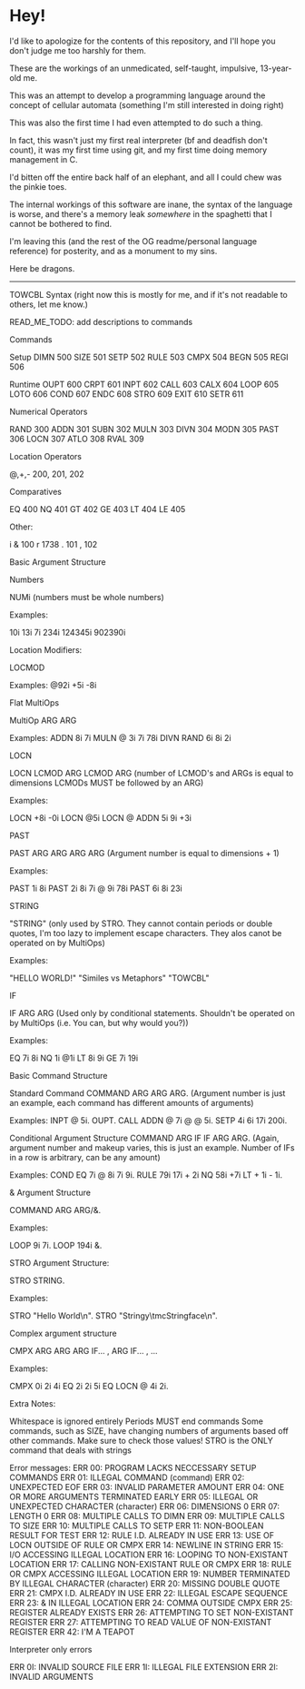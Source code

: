 # Hey!
I'd like to apologize for the contents of this repository, and I'll hope you don't judge me too harshly for them.

These are the workings of an unmedicated, self-taught, impulsive, 13-year-old me.

This was an attempt to develop a programming language around the concept of cellular automata (something I'm still interested in doing right)

This was also the first time I had even attempted to do such a thing.

In fact, this wasn't just my first real interpreter (bf and deadfish don't count), it was my first time using git, and my first time doing memory management in C.

I'd bitten off the entire back half of an elephant, and all I could chew was the pinkie toes.

The internal workings of this software are inane, the syntax of the language is worse, and there's a memory leak *somewhere* in the spaghetti that I cannot be bothered to find.

I'm leaving this (and the rest of the OG readme/personal language reference) for posterity, and as a monument to my sins.

Here be dragons.

---

TOWCBL Syntax (right now this is mostly for me, and if it's not readable to others, let me know.)

READ_ME_TODO: add descriptions to commands

Commands

  Setup
    DIMN 500
    SIZE 501
    SETP 502
    RULE 503
    CMPX 504
    BEGN 505
    REGI 506

  Runtime
    OUPT 600
    CRPT 601
    INPT 602
    CALL 603
    CALX 604
    LOOP 605
    LOTO 606
    COND 607
    ENDC 608
    STRO 609
    EXIT 610
    SETR 611

Numerical Operators
  
  RAND 300
  ADDN 301
  SUBN 302
  MULN 303
  DIVN 304
  MODN 305
  PAST 306
  LOCN 307
  ATLO 308
  RVAL 309

Location Operators

  @,+,- 200, 201, 202

Comparatives

  EQ 400
  NQ 401
  GT 402
  GE 403
  LT 404
  LE 405

Other:
  
  i
  & 100
  r 1738
  . 101
  , 102
  
Basic Argument Structure

Numbers

NUMi (numbers must be whole numbers)

Examples:

10i
13i
7i
234i
124345i
902390i

Location Modifiers:

LOCMOD

Examples:
@92i
+5i
-8i

Flat MultiOps

MultiOp ARG ARG

Examples:
ADDN 8i 7i
MULN @ 3i 7i 78i
DIVN RAND 6i 8i 2i

LOCN

LOCN LCMOD ARG LCMOD ARG (number of LCMOD's and ARGs is equal to dimensions LCMODs MUST be followed by an ARG)

Examples:

LOCN +8i -0i
LOCN @5i
LOCN @ ADDN 5i 9i +3i

PAST

PAST ARG ARG  ARG ARG (Argument number is equal to dimensions  + 1)

Examples:

PAST 1i 8i
PAST 2i 8i 7i @ 9i 78i
PAST 6i 8i 23i

STRING

"STRING" (only used by STRO. They cannot contain periods or double quotes, I'm too lazy to implement escape characters. They alos canot be operated on by MultiOps)

Examples:

"HELLO WORLD!"
"Similes vs Metaphors"
"TOWCBL"

IF

IF ARG ARG (Used only by conditional statements. Shouldn't be operated on by MultiOps (i.e. You can, but why would you?))

Examples:

EQ 7i 8i
NQ 1i @1i
LT 8i 9i
GE 7i 19i

Basic Command Structure

Standard Command
COMMAND ARG ARG ARG. (Argument number is just an example, each command has different amounts of arguments)

Examples:
INPT @ 5i.
OUPT.
CALL ADDN @ 7i @ @ 5i.
SETP 4i 6i 17i 200i.

Conditional Argument Structure
COMMAND ARG IF IF ARG ARG. (Again, argument number and makeup varies, this is just an example. Number of IFs in a row is arbitrary, can be any amount)

Examples:
COND EQ 7i @ 8i 7i 9i.
RULE 79i 17i + 2i NQ 58i +7i LT + 1i - 1i.

& Argument Structure

COMMAND ARG ARG/&.

Examples:

LOOP 9i 7i.
LOOP 194i &.

STRO Argument Structure:

STRO STRING.

Examples:

STRO "Hello World\n".
STRO "Stringy\tmcStringface\n".

Complex argument structure

CMPX ARG ARG ARG IF... , ARG IF... , ...

Examples:

CMPX 0i 2i 4i EQ 2i 2i 5i EQ LOCN @ 4i 2i.

Extra Notes:

Whitespace is ignored entirely
Periods MUST end commands
Some commands, such as SIZE, have changing numbers of arguments based off other commands. Make sure to check those values!
STRO  is the ONLY command that deals with strings

Error messages:
ERR 00: PROGRAM LACKS NECCESSARY SETUP COMMANDS
ERR 01: ILLEGAL COMMAND (command)
ERR 02: UNEXPECTED EOF
ERR 03: INVALID PARAMETER AMOUNT
ERR 04: ONE OR MORE ARGUMENTS TERMINATED EARLY
ERR 05: ILLEGAL OR UNEXPECTED CHARACTER (character)
ERR 06: DIMENSIONS 0
ERR 07: LENGTH 0
ERR 08: MULTIPLE CALLS TO DIMN
ERR 09: MULTIPLE CALLS TO SIZE
ERR 10: MULTIPLE CALLS TO SETP
ERR 11: NON-BOOLEAN RESULT FOR TEST
ERR 12: RULE I.D. ALREADY IN USE
ERR 13: USE OF LOCN OUTSIDE OF RULE OR CMPX
ERR 14: NEWLINE IN STRING
ERR 15: I/O ACCESSING ILLEGAL LOCATION
ERR 16: LOOPING TO NON-EXISTANT LOCATION
ERR 17: CALLING NON-EXISTANT RULE OR CMPX
ERR 18: RULE OR CMPX ACCESSING ILLEGAL LOCATION
ERR 19: NUMBER TERMINATED BY ILLEGAL CHARACTER (character)
ERR 20: MISSING DOUBLE QUOTE
ERR 21: CMPX I.D. ALREADY IN USE
ERR 22: ILLEGAL ESCAPE SEQUENCE
ERR 23: & IN ILLEGAL LOCATION
ERR 24: COMMA OUTSIDE CMPX
ERR 25: REGISTER ALREADY EXISTS
ERR 26: ATTEMPTING TO SET NON-EXISTANT REGISTER
ERR 27: ATTEMPTING TO READ VALUE OF NON-EXISTANT REGISTER
ERR 42: I'M A TEAPOT

Interpreter only errors

ERR 0I: INVALID SOURCE FILE
ERR 1I: ILLEGAL FILE EXTENSION
ERR 2I: INVALID ARGUMENTS
